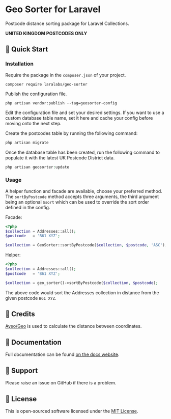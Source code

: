 # Geo Sorter for Laravel
Postcode distance sorting package for Laravel Collections.

**UNITED KINGDOM POSTCODES ONLY**

## :rocket: Quick Start

### Installation
Require the package in the `composer.json` of your project.
```
composer require laralabs/geo-sorter
```
Publish the configuration file.
```
php artisan vendor:publish --tag=geosorter-config
```
Edit the configuration file and set your desired settings. If you want to use a custom database table name, set it here and cache your config before moving onto the next step.

Create the postcodes table by running the following command:
```php
php artisan migrate
```

Once the database table has been created, run the following command to populate it with the latest UK Postcode District data.
```php
php artisan geosorter:update
```

### Usage
A helper function and facade are available, choose your preferred method. The `sortByPostcode` method accepts three arguments, the third argument being an optional `$sort` which can be used to override the sort order defined in the config.

Facade:
```php
<?php
$collection = Addresses::all();
$postcode   = 'B61 XYZ';

$collection = GeoSorter::sortByPostcode($collection, $postcode, 'ASC');
```

Helper:
```php
<?php
$collection = Addresses::all();
$postcode   = 'B61 XYZ';

$collection = geo_sorter()->sortByPostcode($collection, $postcode);
```

The above code would sort the Addresses collection in distance from the given postcode `B61 XYZ`.

## :pushpin: Credits

[Ayeo/Geo](https://github.com/ayeo/geo) is used to calculate the distance between coordinates.

## :orange_book: Documentation
Full documentation can be found [on the docs website](https://docs.laralabs.uk/timezone/).

## :speech_balloon: Support
Please raise an issue on GitHub if there is a problem.

## :key: License
This is open-sourced software licensed under the [MIT License](http://opensource.org/licenses/MIT).